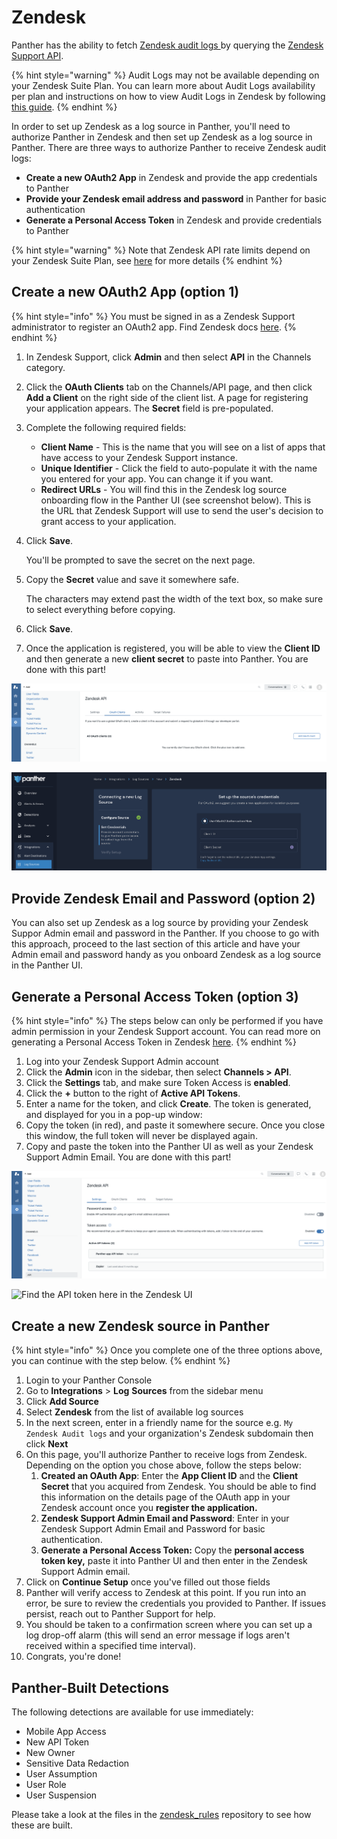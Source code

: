 # Zendesk

Panther has the ability to fetch [Zendesk audit logs ](https://developer.zendesk.com/api-reference/ticketing/account-configuration/audit\_logs/)by querying the [Zendesk Support API](https://developer.zendesk.com/api-reference/ticketing/introduction/).

{% hint style="warning" %}
Audit Logs may not be available depending on your Zendesk Suite Plan. You can learn more about Audit Logs availability per plan and instructions on how to view Audit Logs in Zendesk by following [this guide](https://support.zendesk.com/hc/en-us/articles/4408828001434-Viewing-the-audit-log-for-changes).
{% endhint %}

In order to set up Zendesk as a log source in Panther, you'll need to authorize Panther in Zendesk and then set up Zendesk as a log source in Panther. There are three ways to authorize Panther to receive Zendesk audit logs:

* **Create a new OAuth2 App** in Zendesk and provide the app credentials to Panther
* **Provide your Zendesk email address and password** in Panther for basic authentication
* **Generate a Personal Access Token** in Zendesk and provide credentials to Panther

{% hint style="warning" %}
Note that Zendesk API rate limits depend on your Zendesk Suite Plan, see [here](https://developer.zendesk.com/api-reference/ticketing/account-configuration/usage\_limits/) for more details
{% endhint %}

## Create a new OAuth2 App (option 1)

{% hint style="info" %}
You must be signed in as a Zendesk Support administrator to register an OAuth2 app. Find Zendesk docs [here](https://developer.zendesk.com/documentation/ticketing/working-with-oauth/using-oauth-to-authenticate-zendesk-api-requests-in-a-web-app/).
{% endhint %}

1. In Zendesk Support, click **Admin** and then select **API** in the Channels category.
2. Click the **OAuth Clients** tab on the Channels/API page, and then click **Add a Client** on the right side of the client list. A page for registering your application appears. The **Secret** field is pre-populated.
3. Complete the following required fields:
   * **Client Name** - This is the name that you will see on a list of apps that have access to your Zendesk Support instance.
   * **Unique Identifier** - Click the field to auto-populate it with the name you entered for your app. You can change it if you want.
   * **Redirect URLs** - You will find this in the Zendesk log source onboarding flow in the Panther UI (see screenshot below). This is the URL that Zendesk Support will use to send the user's decision to grant access to your application.
4.  Click **Save**.

    You'll be prompted to save the secret on the next page.
5.  Copy the **Secret** value and save it somewhere safe.

    The characters may extend past the width of the text box, so make sure to select everything before copying.
6. Click **Save**.
7. Once the application is registered, you will be able to view the **Client ID** and then generate a new **client secret** to paste into Panther. You are done with this part!

![Set up an OAuth Client here in the Zendesk UI](<../../.gitbook/assets/image (23).png>)

![Find the URL redirect here in the Panther UI](<../../.gitbook/assets/image (14).png>)

## Provide Zendesk Email and Password (option 2)

You can also set up Zendesk as a log source by providing your Zendesk Suppor Admin email and password in the Panther. If you choose to go with this approach, proceed to the last section of this article and have your Admin email and password handy as you onboard Zendesk as a log source in the Panther UI.

## Generate a Personal Access Token (option 3)

{% hint style="info" %}
The steps below can only be performed if you have admin permission in your Zendesk Support account. You can read more on generating a Personal Access Token in Zendesk [here](https://support.zendesk.com/hc/en-us/articles/226022787-Generating-a-new-API-token-).
{% endhint %}

1. Log into your Zendesk Support Admin account
2. Click the **Admin** icon in the sidebar, then select **Channels > API**.
3. Click the **Settings** tab, and make sure Token Access is **enabled**.
4. Click the **+** button to the right of **Active API Tokens**.
5. Enter a name for the token, and click **Create**. The token is generated, and displayed for you in a pop-up window:
6. Copy the token (in red), and paste it somewhere secure. Once you close this window, the full token will never be displayed again.
7. Copy and paste the token into the Panther UI as well as your Zendesk Support Admin Email. You are done with this part!

![Create a API token here in the Zendesk UI](<../../.gitbook/assets/image (26).png>)

![Find the API token here in the Zendesk UI](https://zen-marketing-documentation.s3.amazonaws.com/docs/en/token\_created.png)

## Create a new Zendesk source in Panther

{% hint style="info" %}
Once you complete one of the three options above, you can continue with the step below.
{% endhint %}

1. Login to your Panther Console
2. Go to **Integrations** > **Log** **Sources** from the sidebar menu
3. Click **Add Source**
4. Select **Zendesk** from the list of available log sources
5. In the next screen, enter in a friendly name for the source e.g. `My Zendesk Audit logs` and your organization's Zendesk subdomain then click **Next**
6. On this page, you'll authorize Panther to receive logs from Zendesk. Depending on the option you chose above, follow the steps below:
   1. **Created an OAuth App**: Enter the **App Client ID** and the **Client Secret** that you acquired from Zendesk. You should be able to find this information on the details page of the OAuth app in your Zendesk account once you **register the application.**
   2. **Zendesk Support Admin Email and Password**: Enter in your Zendesk Support Admin Email and Password for basic authentication.
   3. **Generate a Personal Access Token:** Copy the **personal access token key,** paste it into Panther UI and then enter in the Zendesk Support Admin email.
7. Click on **Continue Setup** once you've filled out those fields
8. Panther will verify access to Zendesk at this point. If you run into an error, be sure to review the credentials you provided to Panther. If issues persist, reach out to Panther Support for help.
9. You should be taken to a confirmation screen where you can set up a log drop-off alarm (this will send an error message if logs aren't received within a specified time interval).
10. Congrats, you're done!

## Panther-Built Detections

The following detections are available for use immediately:&#x20;

* Mobile App Access
* New API Token
* New Owner
* Sensitive Data Redaction
* User Assumption
* User Role
* User Suspension

Please take a look at the files in the [zendesk\_rules](https://github.com/panther-labs/panther-analysis/tree/master/zendesk\_rules) repository to see how these are built.



